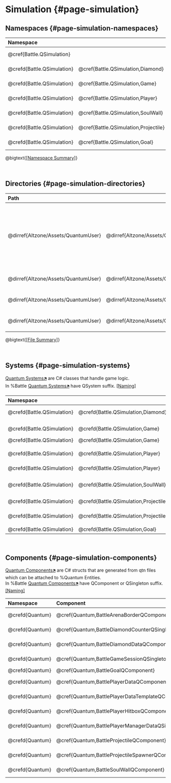 # Simulation {#page-simulation}

## Namespaces {#page-simulation-namespaces}

|  Namespace                                                       || Description                              |
| :------------------------- | :----------------------------------- | :--------------------------------------- |
| @cref{Battle.QSimulation}                                        || @copybrief Battle.QSimulation            |
| @crefd{Battle.QSimulation} | @cref{Battle.QSimulation,Diamond}    | @copybrief Battle.QSimulation.Diamond    |
| @crefd{Battle.QSimulation} | @cref{Battle.QSimulation,Game}       | @copybrief Battle.QSimulation.Game       |
| @crefd{Battle.QSimulation} | @cref{Battle.QSimulation,Player}     | @copybrief Battle.QSimulation.Player     |
| @crefd{Battle.QSimulation} | @cref{Battle.QSimulation,SoulWall}   | @copybrief Battle.QSimulation.SoulWall   |
| @crefd{Battle.QSimulation} | @cref{Battle.QSimulation,Projectile} | @copybrief Battle.QSimulation.Projectile |
| @crefd{Battle.QSimulation} | @cref{Battle.QSimulation,Goal}       | @copybrief Battle.QSimulation.Goal       |

@bigtext{[[Namespace Summary]](#index-namespace-summary)}

<br/>

## Directories {#page-simulation-directories}

|  Path                                                                                                                                              ||| Description                                                                                      |
| :---------------------------------- | :--------------------------------------------- | :------------------------------------------------------------ | :----------------------------------------------------------------------------------------------- |
| @dirref{Altzone/Assets/QuantumUser} | @dirref{Altzone/Assets/QuantumUser,Simulation}                                                                || Game Simulation Logic Directory.<br/>Contains deterministic %Quantum Simulation logic and state. |
| @dirref{Altzone/Assets/QuantumUser} | @dirref{Altzone/Assets/QuantumUser,Simulation} | @dirref{Altzone/Assets/QuantumUser/Simulation,Battle/Scripts} | Simulation %Battle C# Script                                                                     |
| @dirref{Altzone/Assets/QuantumUser} | @dirref{Altzone/Assets/QuantumUser,Simulation} | @dirref{Altzone/Assets/QuantumUser/Simulation,Battle/Qtn}     | Simulation %Battle QTN files                                                                     |
| @dirref{Altzone/Assets/QuantumUser} | @dirref{Altzone/Assets/QuantumUser,Simulation} | @dirref{Altzone/Assets/QuantumUser/Simulation,Generated}      | Generated Simulation scripts                                                                     |

@bigtext{[[File Summary]](#index-file-summary)}

<br/>

## Systems {#page-simulation-systems}

[Quantum Systems🡵] are C# classes that handle game logic.  
In %Battle [Quantum Systems🡵] have QSystem suffix. [[Naming]](#index-naming)

|  Namespace                                                        || Class                                                               | Description                                                             |
| :------------------------- | :------------------------------------ | :------------------------------------------------------------------ | :---------------------------------------------------------------------- |
| @crefd{Battle.QSimulation} | @crefd{Battle.QSimulation,Diamond}    | @cref{Battle.QSimulation.Diamond,BattleDiamondQSystem}              | @copybrief Battle.QSimulation.Diamond.BattleDiamondQSystem              |
|                                                                                                                                                                                                                 ||||
| @crefd{Battle.QSimulation} | @crefd{Battle.QSimulation,Game}       | @cref{Battle.QSimulation.Game,BattleGameControlQSystem}             | @copybrief Battle.QSimulation.Game.BattleGameControlQSystem             |
| @crefd{Battle.QSimulation} | @crefd{Battle.QSimulation,Game}       | @cref{Battle.QSimulation.Game,BattleCollisionQSystem}               | @copybrief Battle.QSimulation.Game.BattleCollisionQSystem               |
|                                                                                                                                                                                                                 ||||
| @crefd{Battle.QSimulation} | @crefd{Battle.QSimulation,Player}     | @cref{Battle.QSimulation.Player,BattlePlayerJoinQSystem}            | @copybrief Battle.QSimulation.Player.BattlePlayerJoinQSystem            |
| @crefd{Battle.QSimulation} | @crefd{Battle.QSimulation,Player}     | @cref{Battle.QSimulation.Player,BattlePlayerMovementQSystem}        | @copybrief Battle.QSimulation.Player.BattlePlayerMovementQSystem        |
|                                                                                                                                                                                                                 ||||
| @crefd{Battle.QSimulation} | @crefd{Battle.QSimulation,SoulWall}   | @cref{Battle.QSimulation.SoulWall,BattleSoulWallQSystem}            | @copybrief Battle.QSimulation.SoulWall.BattleSoulWallQSystem            |
|                                                                                                                                                                                                                 ||||
| @crefd{Battle.QSimulation} | @crefd{Battle.QSimulation,Projectile} | @cref{Battle.QSimulation.Projectile,BattleProjectileSpawnerQSystem} | @copybrief Battle.QSimulation.Projectile.BattleProjectileSpawnerQSystem |
| @crefd{Battle.QSimulation} | @crefd{Battle.QSimulation,Projectile} | @cref{Battle.QSimulation.Projectile,BattleProjectileQSystem}        | @copybrief Battle.QSimulation.Projectile.BattleProjectileQSystem        |
|                                                                                                                                                                                                                 ||||
| @crefd{Battle.QSimulation} | @crefd{Battle.QSimulation,Goal}       | @cref{Battle.QSimulation.Goal,BattleGoalQSystem}                    | @copybrief Battle.QSimulation.Goal.BattleGoalQSystem                    |

<br/>

## Components {#page-simulation-components}

[Quantum Components🡵] are C# structs that are generated from qtn files which can be attached to %Quantum Entities.  
In %Battle [Quantum Components🡵] have QComponent or QSingleton suffix. [[Naming]](#index-naming)

|  Namespace                                        | Component                                                          | Description                                                             |
|:------------------------------------------------- | :----------------------------------------------------------------- | :--------------------------------------------------------------------- |
| @crefd{Quantum}                                   | @cref{Quantum,BattleArenaBorderQComponent}                         | @copybrief Quantum.BattleArenaBorderQComponent                         |
| @crefd{Quantum}                                   | @cref{Quantum,BattleDiamondCounterQSingleton}                      | @copybrief Quantum.BattleDiamondCounterQSingleton                      |
| @crefd{Quantum}                                   | @cref{Quantum,BattleDiamondDataQComponent}                         | @copybrief Quantum.BattleDiamondDataQComponent                         |
| @crefd{Quantum}                                   | @cref{Quantum,BattleGameSessionQSingleton}                         | @copybrief Quantum.BattleGameSessionQSingleton                         |
| @crefd{Quantum}                                   | @cref{Quantum,BattleGoalQComponent}                                | @copybrief Quantum.BattleGoalQComponent                                |
| @crefd{Quantum}                                   | @cref{Quantum,BattlePlayerDataQComponent}                          | @copybrief Quantum.BattlePlayerDataQComponent                          |
| @crefd{Quantum}                                   | @cref{Quantum,BattlePlayerDataTemplateQComponent}                  | @copybrief Quantum.BattlePlayerDataTemplateQComponent                  |
| @crefd{Quantum}                                   | @cref{Quantum,BattlePlayerHitboxQComponent}                        | @copybrief Quantum.BattlePlayerHitboxQComponent                        |
| @crefd{Quantum}                                   | @cref{Quantum,BattlePlayerManagerDataQSingleton}                   | @copybrief Quantum.BattlePlayerManagerDataQSingleton                   |
| @crefd{Quantum}                                   | @cref{Quantum,BattleProjectileQComponent}                          | @copybrief Quantum.BattleProjectileQComponent                          |
| @crefd{Quantum}                                   | @cref{Quantum,BattleProjectileSpawnerQComponent}                   | @copybrief Quantum.BattleProjectileSpawnerQComponent                   |
| @crefd{Quantum}                                   | @cref{Quantum,BattleSoulWallQComponent}                            | @copybrief Quantum.BattleSoulWallQComponent                            |

[Quantum Systems🡵]:    https://doc.photonengine.com/quantum/current/manual/quantum-ecs/systems
[Quantum Components🡵]: https://doc.photonengine.com/quantum/current/manual/quantum-ecs/dsl

